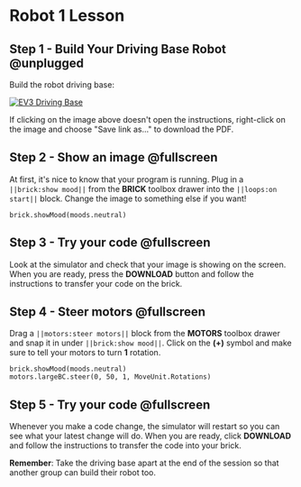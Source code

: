 # Robot 1 Lesson

## Step 1 - Build Your Driving Base Robot @unplugged

Build the robot driving base:

[![EV3 Driving Base](/static/lessons/common/ev3-driving-base.jpg)](https://le-www-live-s.legocdn.com/sc/media/lessons/mindstorms-ev3/building-instructions/ev3-rem-driving-base-79bebfc16bd491186ea9c9069842155e.pdf)

If clicking on the image above doesn't open the instructions, right-click on the image and choose "Save link as..." to download the PDF.

## Step 2 - Show an image @fullscreen

At first, it's nice to know that your program is running. Plug in a ``||brick:show mood||`` from the **BRICK** toolbox drawer
into the ``||loops:on start||`` block. Change the image to something else if you want!

```blocks
brick.showMood(moods.neutral)
```

## Step 3 - Try your code @fullscreen

Look at the simulator and check that your image is showing on the screen. When you are ready, press the **DOWNLOAD** button
and follow the instructions to transfer your code on the brick.

## Step 4 - Steer motors @fullscreen

Drag a ``||motors:steer motors||`` block from the **MOTORS** toolbox drawer and snap it in under ``||brick:show mood||``.
Click on the **(+)** symbol and make sure to tell your motors to turn **1** rotation.

```blocks
brick.showMood(moods.neutral)
motors.largeBC.steer(0, 50, 1, MoveUnit.Rotations)
```

## Step 5 - Try your code @fullscreen

Whenever you make a code change, the simulator will restart so you can see what your latest change will do.
When you are ready, click **DOWNLOAD** and follow the instructions to transfer the code into your brick.

**Remember**: Take the driving base apart at the end of the session so that another group can build their robot too.